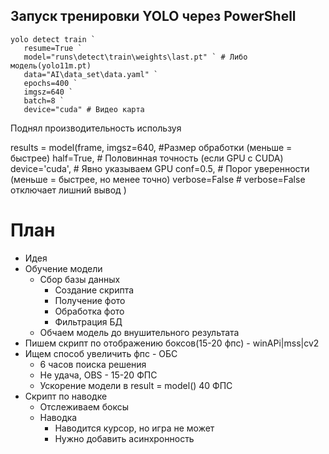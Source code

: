 ## Запуск тренировки YOLO через PowerShell
```
yolo detect train `
   resume=True `
   model="runs\detect\train\weights\last.pt" ` # Либо модель(yolo11m.pt)
   data="AI\data_set\data.yaml" `
   epochs=400 `
   imgsz=640 `
   batch=8 `
   device="cuda" # Видео карта
```


Поднял производительность используя

results = model(frame, 
   imgsz=640,    #Размер обработки (меньше = быстрее)
   half=True,    # Половинная точность (если GPU с CUDA)
   device='cuda',  # Явно указываем GPU
   conf=0.5, # Порог уверенности (меньше = быстрее, но менее точно)
   verbose=False    # verbose=False отключает лишний вывод
   )

# План
- Идея
- Обучение модели
   - Сбор базы данных
      - Создание скрипта
      - Получение фото
      - Обработка фото
      - Фильтрация БД
   - Обчаем модель до внушительного результата
- Пишем скрипт по отображению боксов(15-20 фпс) - winAPi|mss|cv2
- Ищем способ увеличить фпс - ОБС
   - 6 часов поиска решения
   - Не удача, OBS - 15-20 ФПС 
   - Ускорение модели в result = model() 40 ФПС
- Скрипт по наводке
   - Отслеживаем боксы
   - Наводка
      - Наводится курсор, но игра не может 
      - Нужно добавить асинхронность


